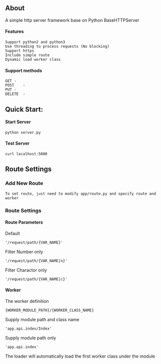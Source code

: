 ## About

A simple http server framework base on Python BaseHTTPServer

#### Features
	Support python2 and python3
	Use threading to process requests (No blocking)
	Support https
	Include simple route
	Dynamic load worker class

#### Support methods
	GET	-
	POST	-
	PUT	-
	DELETE	-

## Quick Start:
#### Start Server
	python server.py
	
#### Test Server
	curl localhost:5000

## Route Settings

### Add New Route

	To set route, just need to modify app/route.py and specify route and worker

### Route Settings

#### Route Parameters
	
Default
	
	'/request/path/{VAR_NAME}'

Filter Number only

	'/request/path/{VAR_NAME|n}'
	
Filter Charactor only

	'/request/path/{VAR_NAME|c}'


#### Worker

The worker definition

	{WORKER_MODULE_PATH}/{WORKER_CLASS_NAME}

Supply module path and class name

	'app.api.index/Index'

Supply module path only

	'app.api.index'

The loader will automatically load the first worker class under the module
	
	
